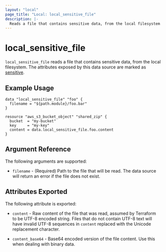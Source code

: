```yaml
---
layout: "local"
page_title: "Local: local_sensitive_file"
description: |-
  Reads a file that contains sensitive data, from the local filesystem.
---
```


# local_sensitive_file

`local_sensitive_file` reads a file that contains sensitive data, from the local filesystem.
The attributes exposed by this data source are marked as
[sensitive](https://learn.hashicorp.com/tutorials/terraform/sensitive-variables).

## Example Usage

```hcl
data "local_sensitive_file" "foo" {
  filename = "${path.module}/foo.bar"
}

resource "aws_s3_bucket_object" "shared_zip" {
  bucket  = "my-bucket"
  key     = "my-key"
  content = data.local_sensitive_file.foo.content
}
```

## Argument Reference

The following arguments are supported:

* `filename` - (Required) Path to the file that will be read.
  The data source will return an error if the file does not exist.

## Attributes Exported

The following attribute is exported:

* `content` - Raw content of the file that was read, assumed by Terraform to be UTF-8 encoded string.
  Files that do not contain UTF-8 text will have invalid UTF-8 sequences in `content`
  replaced with the Unicode replacement character.

* `content_base64` - Base64 encoded version of the file content.
  Use this when dealing with binary data.
